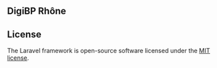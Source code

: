 ## DigiBP Rhône

## License

The Laravel framework is open-source software licensed under the [MIT license](https://opensource.org/licenses/MIT).
